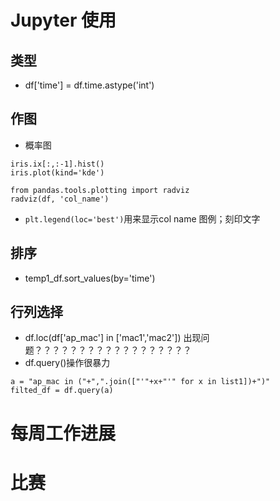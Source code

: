 # Jupyter 使用
## 类型
- df['time'] = df.time.astype('int')

## 作图
- 概率图
```
iris.ix[:,:-1].hist()
iris.plot(kind='kde')

from pandas.tools.plotting import radviz
radviz(df, 'col_name')

```
- `plt.legend(loc='best')`用来显示col name 图例；刻印文字

## 排序
- temp1_df.sort_values(by='time')

## 行列选择
- df.loc(df['ap_mac'] in ['mac1','mac2']) 出现问题？？？？？？？？？？？？？？？？？？
- df.query()操作很暴力

```
a = "ap_mac in ("+",".join(["'"+x+"'" for x in list1])+")"
filted_df = df.query(a)
```

# 每周工作进展

# 比赛

